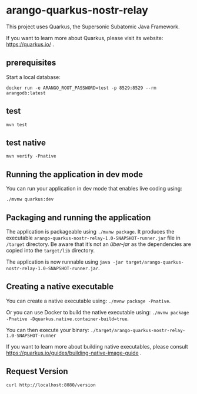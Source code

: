 # arango-quarkus-nostr-relay

This project uses Quarkus, the Supersonic Subatomic Java Framework.

If you want to learn more about Quarkus, please visit its website: https://quarkus.io/ .

## prerequisites

Start a local database:

```shell script
docker run -e ARANGO_ROOT_PASSWORD=test -p 8529:8529 --rm arangodb:latest
``` 

## test

```shell script
mvn test
```

## test native

```shell script
mvn verify -Pnative
```

## Running the application in dev mode

You can run your application in dev mode that enables live coding using:
```
./mvnw quarkus:dev
```

## Packaging and running the application

The application is packageable using `./mvnw package`.
It produces the executable `arango-quarkus-nostr-relay-1.0-SNAPSHOT-runner.jar` file in `/target` directory.
Be aware that it’s not an _über-jar_ as the dependencies are copied into the `target/lib` directory.

The application is now runnable using `java -jar target/arango-quarkus-nostr-relay-1.0-SNAPSHOT-runner.jar`.

## Creating a native executable

You can create a native executable using: `./mvnw package -Pnative`.

Or you can use Docker to build the native executable using: `./mvnw package -Pnative -Dquarkus.native.container-build=true`.

You can then execute your binary: `./target/arango-quarkus-nostr-relay-1.0-SNAPSHOT-runner`

If you want to learn more about building native executables, please consult https://quarkus.io/guides/building-native-image-guide .


## Request Version

```shell script
curl http://localhost:8080/version
```

